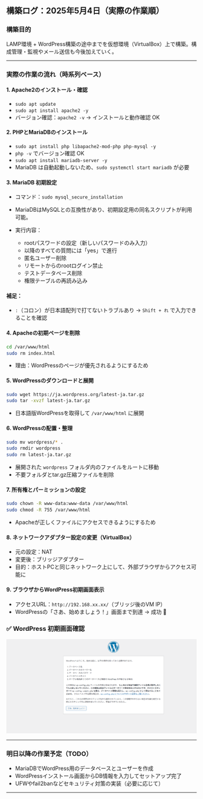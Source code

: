 ## 構築ログ：2025年5月4日（実際の作業順）

### 構築目的

LAMP環境 + WordPress構築の途中までを仮想環境（VirtualBox）上で構築。構成管理・監視やメール送信も今後加えていく。

---

### 実際の作業の流れ（時系列ベース）

#### 1. Apache2のインストール・確認

* `sudo apt update`
* `sudo apt install apache2 -y`
* バージョン確認：`apache2 -v` → インストールと動作確認 OK

#### 2. PHPとMariaDBのインストール

* `sudo apt install php libapache2-mod-php php-mysql -y`
* `php -v` でバージョン確認 OK
* `sudo apt install mariadb-server -y`
* MariaDB は自動起動しないため、`sudo systemctl start mariadb` が必要

#### 3. MariaDB 初期設定

* コマンド：`sudo mysql_secure_installation`
* MariaDBはMySQLとの互換性があり、初期設定用の同名スクリプトが利用可能。
* 実行内容：

  * rootパスワードの設定（新しいパスワードのみ入力）
  * 以降のすべての質問には「yes」で進行
  * 匿名ユーザー削除
  * リモートからのrootログイン禁止
  * テストデータベース削除
  * 権限テーブルの再読み込み

#### 補足：

* `:`（コロン）が日本語配列で打てないトラブルあり → `Shift + れ` で入力できることを確認

#### 4. Apacheの初期ページを削除

```bash
cd /var/www/html
sudo rm index.html
```

* 理由：WordPressのページが優先されるようにするため

#### 5. WordPressのダウンロードと展開

```bash
sudo wget https://ja.wordpress.org/latest-ja.tar.gz
sudo tar -xvzf latest-ja.tar.gz
```

* 日本語版WordPressを取得して `/var/www/html` に展開

#### 6. WordPressの配置・整理

```bash
sudo mv wordpress/* .
sudo rmdir wordpress
sudo rm latest-ja.tar.gz
```

* 展開された `wordpress` フォルダ内のファイルをルートに移動
* 不要フォルダとtar.gz圧縮ファイルを削除

#### 7. 所有権とパーミッションの設定

```bash
sudo chown -R www-data:www-data /var/www/html
sudo chmod -R 755 /var/www/html
```

* Apacheが正しくファイルにアクセスできるようにするため

#### 8. ネットワークアダプター設定の変更（VirtualBox）

* 元の設定：NAT
* 変更後：ブリッジアダプター
* 目的：ホストPCと同じネットワーク上にして、外部ブラウザからアクセス可能に

#### 9. ブラウザからWordPress初期画面表示

* アクセスURL：`http://192.168.xx.xx/`（ブリッジ後のVM IP）
* WordPressの「さあ、始めましょう！」画面まで到達 → 成功 🎉

### ✅ WordPress 初期画面確認

![WordPress初期画面](images/wp_install_screen_2025-05-04.png)

---

### 明日以降の作業予定（TODO）

* MariaDBでWordPress用のデータベースとユーザーを作成
* WordPressインストール画面からDB情報を入力してセットアップ完了
* UFWやfail2banなどセキュリティ対策の実装（必要に応じて）

---
